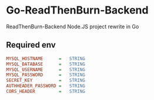# Go-ReadThenBurn-Backend

ReadThenBurn-Backend Node.JS project rewrite in Go

## Required env

```ini
MYSQL_HOSTNAME      =   STRING
MYSQL_DATABASE      =   STRING
MYSQL_USERNAME      =   STRING
MYSQL_PASSWORD      =   STRING
SECRET_KEY          =   STRING
AUTHHEADER_PASSWORD =   STRING
CORS_HEADER         =   STRING
```
